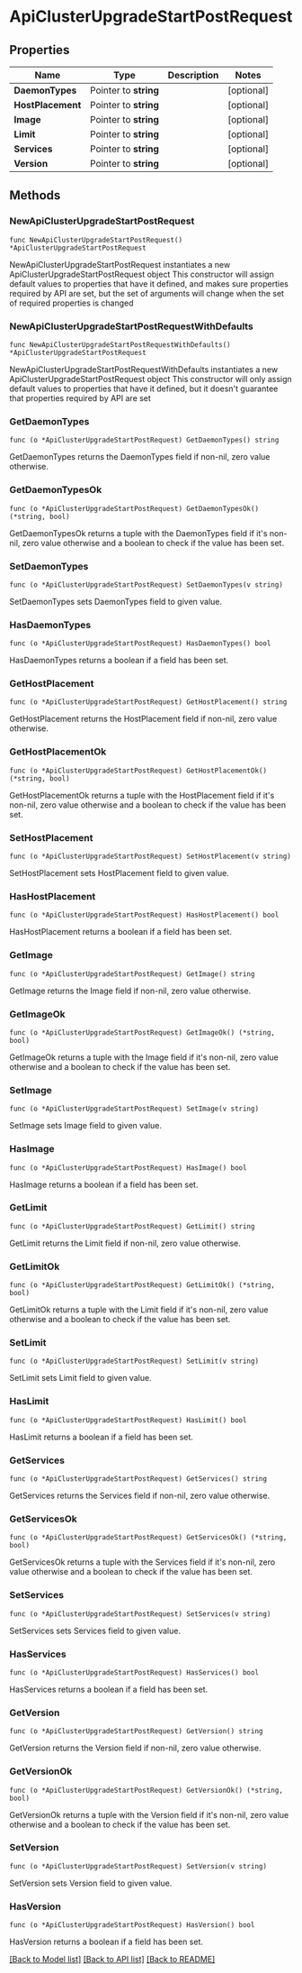 # ApiClusterUpgradeStartPostRequest

## Properties

Name | Type | Description | Notes
------------ | ------------- | ------------- | -------------
**DaemonTypes** | Pointer to **string** |  | [optional] 
**HostPlacement** | Pointer to **string** |  | [optional] 
**Image** | Pointer to **string** |  | [optional] 
**Limit** | Pointer to **string** |  | [optional] 
**Services** | Pointer to **string** |  | [optional] 
**Version** | Pointer to **string** |  | [optional] 

## Methods

### NewApiClusterUpgradeStartPostRequest

`func NewApiClusterUpgradeStartPostRequest() *ApiClusterUpgradeStartPostRequest`

NewApiClusterUpgradeStartPostRequest instantiates a new ApiClusterUpgradeStartPostRequest object
This constructor will assign default values to properties that have it defined,
and makes sure properties required by API are set, but the set of arguments
will change when the set of required properties is changed

### NewApiClusterUpgradeStartPostRequestWithDefaults

`func NewApiClusterUpgradeStartPostRequestWithDefaults() *ApiClusterUpgradeStartPostRequest`

NewApiClusterUpgradeStartPostRequestWithDefaults instantiates a new ApiClusterUpgradeStartPostRequest object
This constructor will only assign default values to properties that have it defined,
but it doesn't guarantee that properties required by API are set

### GetDaemonTypes

`func (o *ApiClusterUpgradeStartPostRequest) GetDaemonTypes() string`

GetDaemonTypes returns the DaemonTypes field if non-nil, zero value otherwise.

### GetDaemonTypesOk

`func (o *ApiClusterUpgradeStartPostRequest) GetDaemonTypesOk() (*string, bool)`

GetDaemonTypesOk returns a tuple with the DaemonTypes field if it's non-nil, zero value otherwise
and a boolean to check if the value has been set.

### SetDaemonTypes

`func (o *ApiClusterUpgradeStartPostRequest) SetDaemonTypes(v string)`

SetDaemonTypes sets DaemonTypes field to given value.

### HasDaemonTypes

`func (o *ApiClusterUpgradeStartPostRequest) HasDaemonTypes() bool`

HasDaemonTypes returns a boolean if a field has been set.

### GetHostPlacement

`func (o *ApiClusterUpgradeStartPostRequest) GetHostPlacement() string`

GetHostPlacement returns the HostPlacement field if non-nil, zero value otherwise.

### GetHostPlacementOk

`func (o *ApiClusterUpgradeStartPostRequest) GetHostPlacementOk() (*string, bool)`

GetHostPlacementOk returns a tuple with the HostPlacement field if it's non-nil, zero value otherwise
and a boolean to check if the value has been set.

### SetHostPlacement

`func (o *ApiClusterUpgradeStartPostRequest) SetHostPlacement(v string)`

SetHostPlacement sets HostPlacement field to given value.

### HasHostPlacement

`func (o *ApiClusterUpgradeStartPostRequest) HasHostPlacement() bool`

HasHostPlacement returns a boolean if a field has been set.

### GetImage

`func (o *ApiClusterUpgradeStartPostRequest) GetImage() string`

GetImage returns the Image field if non-nil, zero value otherwise.

### GetImageOk

`func (o *ApiClusterUpgradeStartPostRequest) GetImageOk() (*string, bool)`

GetImageOk returns a tuple with the Image field if it's non-nil, zero value otherwise
and a boolean to check if the value has been set.

### SetImage

`func (o *ApiClusterUpgradeStartPostRequest) SetImage(v string)`

SetImage sets Image field to given value.

### HasImage

`func (o *ApiClusterUpgradeStartPostRequest) HasImage() bool`

HasImage returns a boolean if a field has been set.

### GetLimit

`func (o *ApiClusterUpgradeStartPostRequest) GetLimit() string`

GetLimit returns the Limit field if non-nil, zero value otherwise.

### GetLimitOk

`func (o *ApiClusterUpgradeStartPostRequest) GetLimitOk() (*string, bool)`

GetLimitOk returns a tuple with the Limit field if it's non-nil, zero value otherwise
and a boolean to check if the value has been set.

### SetLimit

`func (o *ApiClusterUpgradeStartPostRequest) SetLimit(v string)`

SetLimit sets Limit field to given value.

### HasLimit

`func (o *ApiClusterUpgradeStartPostRequest) HasLimit() bool`

HasLimit returns a boolean if a field has been set.

### GetServices

`func (o *ApiClusterUpgradeStartPostRequest) GetServices() string`

GetServices returns the Services field if non-nil, zero value otherwise.

### GetServicesOk

`func (o *ApiClusterUpgradeStartPostRequest) GetServicesOk() (*string, bool)`

GetServicesOk returns a tuple with the Services field if it's non-nil, zero value otherwise
and a boolean to check if the value has been set.

### SetServices

`func (o *ApiClusterUpgradeStartPostRequest) SetServices(v string)`

SetServices sets Services field to given value.

### HasServices

`func (o *ApiClusterUpgradeStartPostRequest) HasServices() bool`

HasServices returns a boolean if a field has been set.

### GetVersion

`func (o *ApiClusterUpgradeStartPostRequest) GetVersion() string`

GetVersion returns the Version field if non-nil, zero value otherwise.

### GetVersionOk

`func (o *ApiClusterUpgradeStartPostRequest) GetVersionOk() (*string, bool)`

GetVersionOk returns a tuple with the Version field if it's non-nil, zero value otherwise
and a boolean to check if the value has been set.

### SetVersion

`func (o *ApiClusterUpgradeStartPostRequest) SetVersion(v string)`

SetVersion sets Version field to given value.

### HasVersion

`func (o *ApiClusterUpgradeStartPostRequest) HasVersion() bool`

HasVersion returns a boolean if a field has been set.


[[Back to Model list]](../README.md#documentation-for-models) [[Back to API list]](../README.md#documentation-for-api-endpoints) [[Back to README]](../README.md)


